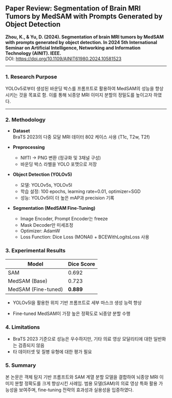 ## Paper Review: Segmentation of Brain MRI Tumors by MedSAM with Prompts Generated by Object Detection
**Zhou, K., & Yu, D. (2024). Segmentation of brain MRI tumors by MedSAM with prompts generated by object detection. In 2024 5th International Seminar on Artificial Intelligence, Networking and Information Technology (AINIT). IEEE.**  
DOI: https://doi.org/10.1109/AINIT61980.2024.10581523

---

### 1. Research Purpose
YOLOv5로부터 생성된 바운딩 박스를 프롬프트로 활용하여 MedSAM의 성능을 향상시키는 것을 목표로 함. 이를 통해 뇌종양 MRI 이미지 분할의 정밀도를 높이고자 하였다.

---

### 2. Methodology

- **Dataset**  
  BraTS 2023의 다중 모달 MRI 데이터 802 케이스 사용 (T1c, T2w, T2f)

- **Preprocessing**  
  - NIfTI → PNG 변환 (정규화 및 3채널 구성)
  - 바운딩 박스 라벨을 YOLO 포맷으로 저장

- **Object Detection (YOLOv5)**  
  - 모델: YOLOv5s, YOLOv5l  
  - 학습 설정: 100 epochs, learning rate=0.01, optimizer=SGD  
  - 성능: YOLOv5l이 더 높은 mAP과 precision 기록

- **Segmentation (MedSAM Fine-Tuning)**  
  - Image Encoder, Prompt Encoder는 freeze  
  - Mask Decoder만 미세조정  
  - Optimizer: AdamW  
  - Loss Function: Dice Loss (MONAI) + BCEWithLogitsLoss 사용

### 3. Experimental Results
| Model               | Dice Score |
| ------------------- | ---------- |
| SAM                 | 0.692      |
| MedSAM (Base)       | 0.723      |
| MedSAM (Fine-tuned) | **0.889**  |

- YOLOv5l을 활용한 위치 기반 프롬프트로 세부 마스크 생성 능력 향상

- Fine-tuned MedSAM이 가장 높은 정확도로 뇌종양 분할 수행

### 4. Limitations
- BraTS 2023 기준으로 성능은 우수하지만, 기타 의료 영상 모달리티에 대한 일반화는 검증되지 않음
- 타 데이터셋 및 질병 유형에 대한 평가 필요

### 5. Summary
본 논문은 객체 탐지 기반 프롬프트와 SAM 계열 분할 모델을 결합하여 뇌종양 MRI 이미지 분할 정확도를 크게 향상시킨 사례임. 범용 모델(SAM)의 의료 영상 특화 활용 가능성을 보여주며, fine-tuning 전략의 효과성과 실용성을 입증하였다.
